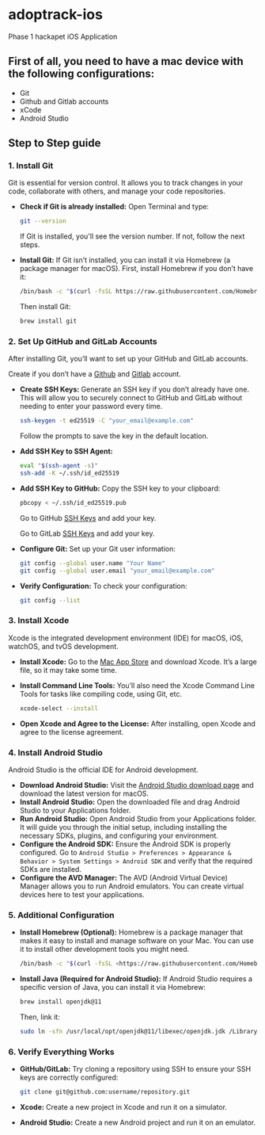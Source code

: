 # adoptrack-ios
Phase 1 hackapet iOS Application

## First of all, you need to have a mac device with the following configurations:

- Git
- Github and Gitlab accounts
- xCode
- Android Studio

## Step to Step guide

### 1. **Install Git**

Git is essential for version control. It allows you to track changes in your code, collaborate with others, and manage your code repositories.

- **Check if Git is already installed:**
Open Terminal and type:
    
    ```bash
    git --version
    ```
    
    If Git is installed, you'll see the version number. If not, follow the next steps.
    
- **Install Git:**
If Git isn’t installed, you can install it via Homebrew (a package manager for macOS). First, install Homebrew if you don’t have it:
    
    ```bash
    /bin/bash -c "$(curl -fsSL https://raw.githubusercontent.com/Homebrew/install/HEAD/install.sh)"
    ```
    
    Then install Git:
    
    ```bash
    brew install git
    ```
    

### 2. **Set Up GitHub and GitLab Accounts**

After installing Git, you’ll want to set up your GitHub and GitLab accounts.

Create if you don’t have a [Github](https://github.com/) and [Gitlab](https://about.gitlab.com/) account.

- **Create SSH Keys:**
Generate an SSH key if you don’t already have one. This will allow you to securely connect to GitHub and GitLab without needing to enter your password every time.
    
    ```bash
    ssh-keygen -t ed25519 -C "your_email@example.com"
    
    ```
    
    Follow the prompts to save the key in the default location.
    
- **Add SSH Key to SSH Agent:**
    
    ```bash
    eval "$(ssh-agent -s)"
    ssh-add -K ~/.ssh/id_ed25519
    
    ```
    
- **Add SSH Key to GitHub:**
Copy the SSH key to your clipboard:
    
    ```bash
    pbcopy < ~/.ssh/id_ed25519.pub
    
    ```
    
    Go to GitHub [SSH Keys](https://github.com/settings/keys) and add your key.
    
    Go to GitLab [SSH Keys](https://gitlab.com/-/user_settings/ssh_keys) and add your key.
    
- **Configure Git:**
Set up your Git user information:
    
    ```bash
    git config --global user.name "Your Name"
    git config --global user.email "your_email@example.com"
    ```
    
- **Verify Configuration:**
To check your configuration:
    
    ```bash
    git config --list
    ```
    

### 3. **Install Xcode**

Xcode is the integrated development environment (IDE) for macOS, iOS, watchOS, and tvOS development.

- **Install Xcode:**
Go to the [Mac App Store](https://apps.apple.com/us/app/xcode/id497799835?mt=12) and download Xcode. It’s a large file, so it may take some time.
- **Install Command Line Tools:**
You’ll also need the Xcode Command Line Tools for tasks like compiling code, using Git, etc.
    
    ```bash
    xcode-select --install
    ```
    
- **Open Xcode and Agree to the License:**
After installing, open Xcode and agree to the license agreement.

### 4. **Install Android Studio**

Android Studio is the official IDE for Android development.

- **Download Android Studio:**
Visit the [Android Studio download page](https://developer.android.com/studio) and download the latest version for macOS.
- **Install Android Studio:**
Open the downloaded file and drag Android Studio to your Applications folder.
- **Run Android Studio:**
Open Android Studio from your Applications folder. It will guide you through the initial setup, including installing the necessary SDKs, plugins, and configuring your environment.
- **Configure the Android SDK:**
Ensure the Android SDK is properly configured. Go to `Android Studio > Preferences > Appearance & Behavior > System Settings > Android SDK` and verify that the required SDKs are installed.
- **Configure the AVD Manager:**
The AVD (Android Virtual Device) Manager allows you to run Android emulators. You can create virtual devices here to test your applications.

### 5. **Additional Configuration**

- **Install Homebrew (Optional):**
Homebrew is a package manager that makes it easy to install and manage software on your Mac. You can use it to install other development tools you might need.
    
    ```bash
    /bin/bash -c "$(curl -fsSL <https://raw.githubusercontent.com/Homebrew/install/HEAD/install.sh>)"
    ```
    
- **Install Java (Required for Android Studio):**
If Android Studio requires a specific version of Java, you can install it via Homebrew:
    
    ```bash
    brew install openjdk@11
    ```
    
    Then, link it:
    
    ```bash
    sudo ln -sfn /usr/local/opt/openjdk@11/libexec/openjdk.jdk /Library/Java/JavaVirtualMachines/openjdk-11.jdk
    ```
    

### 6. **Verify Everything Works**

- **GitHub/GitLab:** Try cloning a repository using SSH to ensure your SSH keys are correctly configured:
    
    ```bash
    git clone git@github.com:username/repository.git
    ```
    
- **Xcode:** Create a new project in Xcode and run it on a simulator.
- **Android Studio:** Create a new Android project and run it on an emulator.
